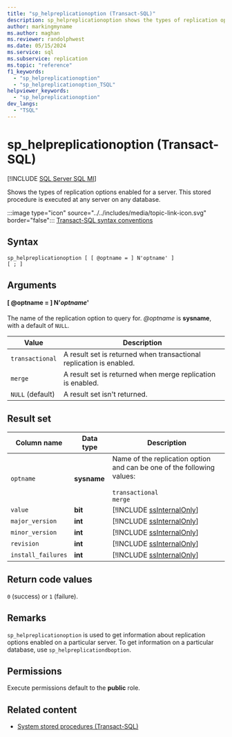 ```yaml
---
title: "sp_helpreplicationoption (Transact-SQL)"
description: sp_helpreplicationoption shows the types of replication options enabled for a server.
author: markingmyname
ms.author: maghan
ms.reviewer: randolphwest
ms.date: 05/15/2024
ms.service: sql
ms.subservice: replication
ms.topic: "reference"
f1_keywords:
  - "sp_helpreplicationoption"
  - "sp_helpreplicationoption_TSQL"
helpviewer_keywords:
  - "sp_helpreplicationoption"
dev_langs:
  - "TSQL"
---
```

# sp_helpreplicationoption (Transact-SQL)

[!INCLUDE [SQL Server SQL MI](../../includes/applies-to-version/sql-asdbmi.md)]

Shows the types of replication options enabled for a server. This stored procedure is executed at any server on any database.

:::image type="icon" source="../../includes/media/topic-link-icon.svg" border="false"::: [Transact-SQL syntax conventions](../../t-sql/language-elements/transact-sql-syntax-conventions-transact-sql.md)

## Syntax

```syntaxsql
sp_helpreplicationoption [ [ @optname = ] N'optname' ]
[ ; ]
```

## Arguments

#### [ @optname = ] N'*optname*'

The name of the replication option to query for. *@optname* is **sysname**, with a default of `NULL`.

| Value | Description |
| --- | --- |
| `transactional` | A result set is returned when transactional replication is enabled. |
| `merge` | A result set is returned when merge replication is enabled. |
| `NULL` (default) | A result set isn't returned. |

## Result set

| Column name | Data type | Description |
| --- | --- | --- |
| `optname` | **sysname** | Name of the replication option and can be one of the following values:<br /><br />`transactional`<br />`merge` |
| `value` | **bit** | [!INCLUDE [ssInternalOnly](../../includes/ssinternalonly-md.md)] |
| `major_version` | **int** | [!INCLUDE [ssInternalOnly](../../includes/ssinternalonly-md.md)] |
| `minor_version` | **int** | [!INCLUDE [ssInternalOnly](../../includes/ssinternalonly-md.md)] |
| `revision` | **int** | [!INCLUDE [ssInternalOnly](../../includes/ssinternalonly-md.md)] |
| `install_failures` | **int** | [!INCLUDE [ssInternalOnly](../../includes/ssinternalonly-md.md)] |

## Return code values

`0` (success) or `1` (failure).

## Remarks

`sp_helpreplicationoption` is used to get information about replication options enabled on a particular server. To get information on a particular database, use `sp_helpreplicationdboption`.

## Permissions

Execute permissions default to the **public** role.

## Related content

- [System stored procedures (Transact-SQL)](system-stored-procedures-transact-sql.md)
